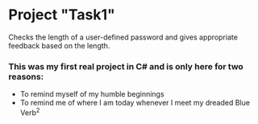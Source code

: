 # Project "Task1"

Checks the length of a user-defined password and gives appropriate feedback based on the length.

### This was my first real project in C# and is only here for two reasons:

- To remind myself of my humble beginnings<br>
- To remind me of where I am today whenever I meet my dreaded Blue Verb<sup>2</sup>
